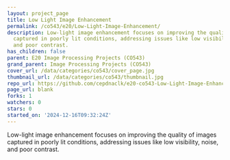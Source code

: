 ```yaml
---
layout: project_page
title: Low Light Image Enhancement
permalink: /co543/e20/Low-Light-Image-Enhancement/
description: Low-light image enhancement focuses on improving the quality of images
  captured in poorly lit conditions, addressing issues like low visibility, noise,
  and poor contrast.
has_children: false
parent: E20 Image Processing Projects (CO543)
grand_parent: Image Processing Projects (CO543)
cover_url: /data/categories/co543/cover_page.jpg
thumbnail_url: /data/categories/co543/thumbnail.jpg
repo_url: https://github.com/cepdnaclk/e20-co543-Low-Light-Image-Enhancement
page_url: blank
forks: 1
watchers: 0
stars: 0
started_on: '2024-12-16T09:32:24Z'
---
```


Low-light image enhancement focuses on improving the quality of images captured in poorly lit conditions, addressing issues like low visibility, noise, and poor contrast.